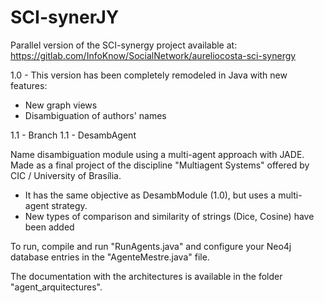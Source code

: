 # SCI-synerJY

Parallel version of the SCI-synergy project available at: https://gitlab.com/InfoKnow/SocialNetwork/aureliocosta-sci-synergy

1.0 - This version has been completely remodeled in Java with new features:

- New graph views
- Disambiguation of authors' names 

1.1 - Branch 1.1 - DesambAgent

Name disambiguation module using a multi-agent approach with JADE. Made as a final project of the discipline "Multiagent Systems" offered by CIC / University of Brasília.

- It has the same objective as DesambModule (1.0), but uses a multi-agent strategy.
- New types of comparison and similarity of strings (Dice, Cosine) have been added

To run, compile and run "RunAgents.java" and configure your Neo4j database entries in the "AgenteMestre.java" file.

The documentation with the architectures is available in the folder "agent_arquitectures".
